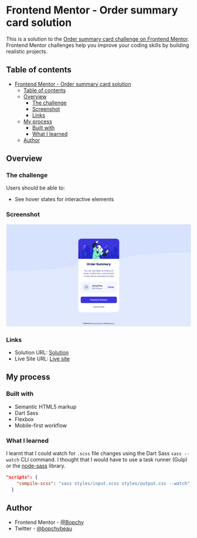 # Frontend Mentor - Order summary card solution

This is a solution to the [Order summary card challenge on Frontend Mentor](https://www.frontendmentor.io/challenges/order-summary-component-QlPmajDUj). Frontend Mentor challenges help you improve your coding skills by building realistic projects. 

## Table of contents

- [Frontend Mentor - Order summary card solution](#frontend-mentor---order-summary-card-solution)
  - [Table of contents](#table-of-contents)
  - [Overview](#overview)
    - [The challenge](#the-challenge)
    - [Screenshot](#screenshot)
    - [Links](#links)
  - [My process](#my-process)
    - [Built with](#built-with)
    - [What I learned](#what-i-learned)
  - [Author](#author)

## Overview

### The challenge

Users should be able to:

- See hover states for interactive elements

### Screenshot

![solution](./images/solution.png)

### Links

- Solution URL: [Solution](https://www.frontendmentor.io/solutions/order-summary-component-dxbYvbCuB)
- Live Site URL: [Live site](https://dazzling-hypatia-4e5e2f.netlify.app/)

## My process

### Built with

- Semantic HTML5 markup
- Dart Sass
- Flexbox
- Mobile-first workflow

### What I learned

I learnt that I could watch for `.scss` file changes using the Dart Sass `sass --watch` CLI command. I thought that I would have to use a task runner (Gulp) or the [node-sass](https://www.npmjs.com/package/node-sass) library.
```json
"scripts": {
    "compile-scss": "sass styles/input.scss styles/output.css --watch"
  }
```

## Author

- Frontend Mentor - [@Bopchy](https://www.frontendmentor.io/profile/Bopchy)
- Twitter - [@bopchybeau](https://www.twitter.com/bopchybeau)
